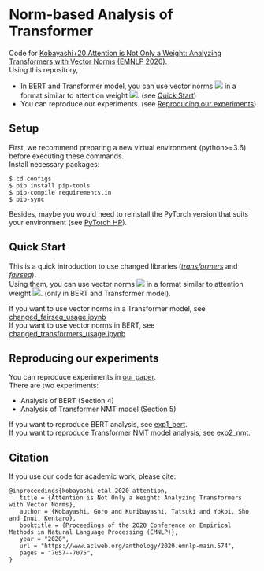 # Norm-based Analysis of Transformer

Code for [Kobayashi+20 Attention is Not Only a Weight: Analyzing Transformers with Vector Norms (EMNLP 2020)](https://www.aclweb.org/anthology/2020.emnlp-main.574/).  
Using this repository, 
* In BERT and Transformer model, you can use vector norms <img src="https://latex.codecogs.com/gif.latex?\left&space;\|&space;\alpha&space;f\left(\mathit{\textbf{x}}&space;\right&space;)&space;\right&space;\|"/> in a format similar to attention weight <img src="https://latex.codecogs.com/gif.latex?\alpha"/>. (see [Quick Start](#Quick-Start))  
* You can reproduce our experiments. (see [Reproducing our experiments](#Reproducing-our-experiments))


## Setup

First, we recommend preparing a new virtual environment (python>=3.6) before executing these commands.  
Install necessary packages: 
    
    $ cd configs
    $ pip install pip-tools
    $ pip-compile requirements.in
    $ pip-sync  

Besides, maybe you would need to reinstall the PyTorch version that suits your environment (see [PyTorch HP](https://pytorch.org/)).  

## Quick Start
This is a quick introduction to use changed libraries ([*transformers*](https://github.com/huggingface/transformers) and [*fairseq*](https://github.com/pytorch/fairseq)).  
Using them, you can use vector norms <img src="https://latex.codecogs.com/gif.latex?\left&space;\|&space;\alpha&space;f\left(\mathit{\textbf{x}}&space;\right&space;)&space;\right&space;\|"/> in a format similar to attention weight <img src="https://latex.codecogs.com/gif.latex?\alpha"/>. (only in BERT and Transformer model).

If you want to use vector norms in a Transformer model, see [changed_fairseq_usage.ipynb](changed_fairseq_usage.ipynb)  
If you want to use vector norms in BERT, see [changed_transformers_usage.ipynb](changed_transformers_usage.ipynb)


## Reproducing our experiments
You can reproduce experiments in [our paper](https://www.aclweb.org/anthology/2020.emnlp-main.574/).  
There are two experiments:  
* Analysis of BERT (Section 4)
* Analysis of Transformer NMT model (Section 5)

If you want to reproduce BERT analysis, see [exp1_bert](exp1_bert).  
If you want to reproduce Transformer NMT model analysis, see [exp2_nmt](exp2_nmt).

## Citation
If you use our code for academic work, please cite:

```
@inproceedings{kobayashi-etal-2020-attention,  
   title = {Attention is Not Only a Weight: Analyzing Transformers with Vector Norms},  
   author = {Kobayashi, Goro and Kuribayashi, Tatsuki and Yokoi, Sho and Inui, Kentaro},  
   booktitle = {Proceedings of the 2020 Conference on Empirical Methods in Natural Language Processing (EMNLP)},  
   year = "2020",  
   url = "https://www.aclweb.org/anthology/2020.emnlp-main.574",  
   pages = "7057--7075",  
}
```
